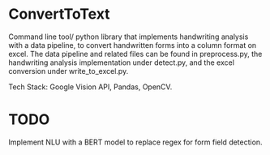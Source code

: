 # ConvertToText
Command line tool/ python library that implements handwriting analysis with a data pipeline, to convert handwritten forms into a column format on excel. The data pipeline and related files can be found in preprocess.py, the handwriting analysis implementation under detect.py, and the excel conversion under write_to_excel.py.

Tech Stack: Google Vision API, Pandas, OpenCV.

# TODO
Implement NLU with a BERT model to replace regex for form field detection.
